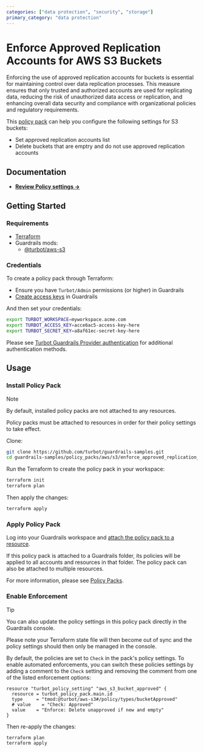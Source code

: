 ```yaml
---
categories: ["data protection", "security", "storage"]
primary_category: "data protection"
---
```


# Enforce Approved Replication Accounts for AWS S3 Buckets

Enforcing the use of approved replication accounts for buckets is essential for maintaining control over data replication processes. This measure ensures that only trusted and authorized accounts are used for replicating data, reducing the risk of unauthorized data access or replication, and enhancing overall data security and compliance with organizational policies and regulatory requirements.

This [policy pack](https://turbot.com/guardrails/docs/concepts/resources/smart-folders) can help you configure the following settings for S3 buckets:

- Set approved replication accounts list
- Delete buckets that are emptry and do not use approved replication accounts

## Documentation

- **[Review Policy settings →](https://hub-guardrails-turbot-com-git-development-turbot.vercel.app/policy-packs/enforce_approved_replication_accounts_for_buckets/settings)**

## Getting Started

### Requirements

- [Terraform](https://developer.hashicorp.com/terraform/install)
- Guardrails mods:
  - [@turbot/aws-s3](https://hub-guardrails-turbot-com-git-development-turbot.vercel.app/aws/mods/aws-s3)

### Credentials

To create a policy pack through Terraform:

- Ensure you have `Turbot/Admin` permissions (or higher) in Guardrails
- [Create access keys](https://turbot.com/guardrails/docs/guides/iam/access-keys#generate-a-new-guardrails-api-access-key) in Guardrails

And then set your credentials:

```sh
export TURBOT_WORKSPACE=myworkspace.acme.com
export TURBOT_ACCESS_KEY=acce6ac5-access-key-here
export TURBOT_SECRET_KEY=a8af61ec-secret-key-here
```

Please see [Turbot Guardrails Provider authentication](https://registry.terraform.io/providers/turbot/turbot/latest/docs#authentication) for additional authentication methods.

## Usage

### Install Policy Pack

> [!NOTE]
> By default, installed policy packs are not attached to any resources.
>
> Policy packs must be attached to resources in order for their policy settings to take effect.

Clone:

```sh
git clone https://github.com/turbot/guardrails-samples.git
cd guardrails-samples/policy_packs/aws/s3/enforce_approved_replication_accounts_for_buckets
```

Run the Terraform to create the policy pack in your workspace:

```sh
terraform init
terraform plan
```

Then apply the changes:

```sh
terraform apply
```

### Apply Policy Pack

Log into your Guardrails workspace and [attach the policy pack to a resource](https://turbot.com/guardrails/docs/guides/working-with-folders/smart#attach-a-smart-folder-to-a-resource).

If this policy pack is attached to a Guardrails folder, its policies will be applied to all accounts and resources in that folder. The policy pack can also be attached to multiple resources.

For more information, please see [Policy Packs](https://turbot.com/guardrails/docs/concepts/resources/smart-folders).

### Enable Enforcement

> [!TIP]
> You can also update the policy settings in this policy pack directly in the Guardrails console.
>
> Please note your Terraform state file will then become out of sync and the policy settings should then only be managed in the console.

By default, the policies are set to `Check` in the pack's policy settings. To enable automated enforcements, you can switch these policies settings by adding a comment to the `Check` setting and removing the comment from one of the listed enforcement options:

```hcl
resource "turbot_policy_setting" "aws_s3_bucket_approved" {
  resource = turbot_policy_pack.main.id
  type     = "tmod:@turbot/aws-s3#/policy/types/bucketApproved"
  # value    = "Check: Approved"
  value    = "Enforce: Delete unapproved if new and empty"
}
```

Then re-apply the changes:

```sh
terraform plan
terraform apply
```
